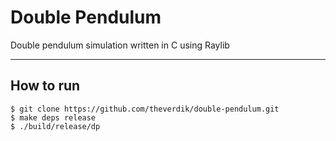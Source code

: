 # Double Pendulum
Double pendulum simulation written in C using Raylib

----

## How to run
```
$ git clone https://github.com/theverdik/double-pendulum.git
$ make deps release
$ ./build/release/dp
```
